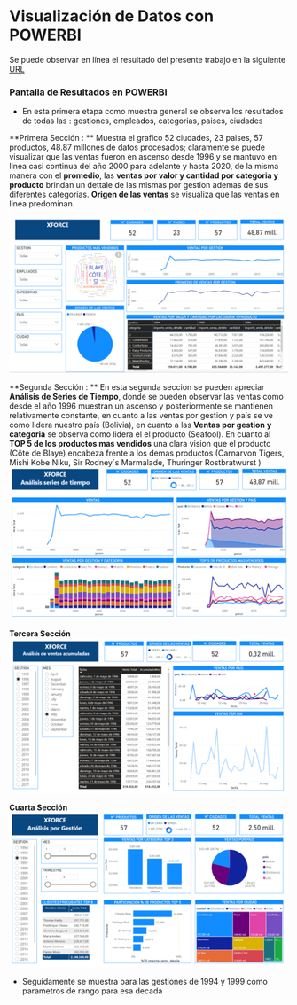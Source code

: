 # Visualización de Datos con POWERBI

Se puede observar en línea el resultado del presente trabajo en la siguiente [URL](https://app.powerbi.com/view?r=eyJrIjoiNmI5NzhiNGEtMzFkMS00ZDFlLTk0M2YtZjI2NWFlMWEyNWE1IiwidCI6IjZjMmRjZTcwLTVjZDMtNGQwZi04YjExLTI2ZjQ0NTQ5M2VmMSIsImMiOjl9)

### Pantalla de Resultados en POWERBI

- En esta primera etapa como muestra general se observa los resultados de todas las : gestiones, empleados, categorias, paises, ciudades

**Primera Sección : **
Muestra el grafico 52 ciudades, 23 paises, 57 productos, 48.87 millones de datos procesados; claramente se puede visualizar que las ventas fueron en ascenso desde 1996 y se mantuvo en linea casi continua del año 2000 para adelante y hasta 2020, de la misma manera con el **promedio**, las **ventas por valor y cantidad por categoria y producto** brindan un dettale de las mismas por gestion ademas de sus diferentes categorias. **Origen de las ventas** se visualiza que las ventas en linea predominan.

![](img/primera_seccion_todo.png)

**Segunda Sección : **
En esta segunda seccion se pueden apreciar **Análisis de Series de Tiempo**, donde se pueden observar las ventas como desde el año 1996 muestran un ascenso y posteriormente se mantienen relativamente constante, en cuanto a las ventas por gestion y país se ve como lidera nuestro país (Bolivia), en cuanto a las **Ventas por gestion y categoria** se observa como lidera el el producto (Seafool). En cuanto al **TOP 5 de los productos mas vendidos** una clara vision que el producto (Cöte de Blaye) encabeza frente a los demas productos (Carnarvon Tigers, Mishi Kobe Niku, Sir Rodney´s Marmalade, Thuringer Rostbratwurst
)
![](img/segunda_seccion_todo.PNG)

**Tercera Sección**
![](img/tercera_seccion_todo.PNG)

**Cuarta Sección**
![](img/cuarta_seccion_todo.PNG)

- Seguidamente se muestra para las gestiones de 1994 y 1999 como parametros de rango para esa decada


